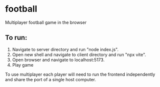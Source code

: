 # football
Multiplayer football game in the browser

## To run:
1. Navigate to server directory and run "node index.js".
2. Open new shell and navigate to client directory and run "npx vite".
3. Open browser and navigate to localhost:5173.
4. Play game

To use multiplayer each player will need to run the frontend independently and share the port of a single host computer.
